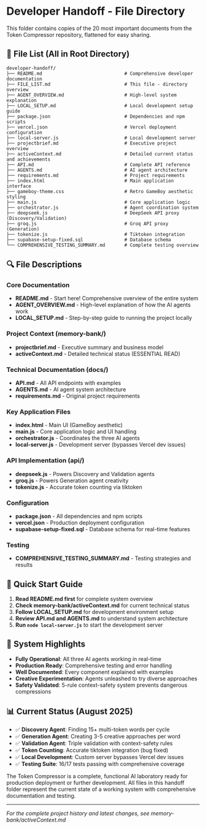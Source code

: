 # Developer Handoff - File Directory

This folder contains copies of the 20 most important documents from the Token Compressor repository, flattened for easy sharing.

## 📁 File List (All in Root Directory)

```
developer-handoff/
├── README.md                              # Comprehensive developer documentation
├── FILE_LIST.md                           # This file - directory overview
├── AGENT_OVERVIEW.md                      # High-level system explanation
├── LOCAL_SETUP.md                         # Local development setup guide
├── package.json                           # Dependencies and npm scripts
├── vercel.json                            # Vercel deployment configuration
├── local-server.js                        # Local development server
├── projectbrief.md                        # Executive project overview
├── activeContext.md                       # Detailed current status and achievements
├── API.md                                 # Complete API reference
├── AGENTS.md                              # AI agent architecture
├── requirements.md                        # Project requirements
├── index.html                             # Main application interface
├── gameboy-theme.css                      # Retro GameBoy aesthetic styling
├── main.js                                # Core application logic
├── orchestrator.js                        # Agent coordination system
├── deepseek.js                            # DeepSeek API proxy (Discovery/Validation)
├── groq.js                                # Groq API proxy (Generation)
├── tokenize.js                            # Tiktoken integration
├── supabase-setup-fixed.sql               # Database schema
└── COMPREHENSIVE_TESTING_SUMMARY.md       # Complete testing overview
```

## 🔍 File Descriptions

### Core Documentation
- **README.md** - Start here! Comprehensive overview of the entire system
- **AGENT_OVERVIEW.md** - High-level explanation of how the AI agents work
- **LOCAL_SETUP.md** - Step-by-step guide to running the project locally

### Project Context (memory-bank/)
- **projectbrief.md** - Executive summary and business model
- **activeContext.md** - Detailed technical status (ESSENTIAL READ)

### Technical Documentation (docs/)
- **API.md** - All API endpoints with examples
- **AGENTS.md** - AI agent system architecture
- **requirements.md** - Original project requirements

### Key Application Files
- **index.html** - Main UI (GameBoy aesthetic)
- **main.js** - Core application logic and UI handling
- **orchestrator.js** - Coordinates the three AI agents
- **local-server.js** - Development server (bypasses Vercel dev issues)

### API Implementation (api/)
- **deepseek.js** - Powers Discovery and Validation agents
- **groq.js** - Powers Generation agent creativity
- **tokenize.js** - Accurate token counting via tiktoken

### Configuration
- **package.json** - All dependencies and npm scripts
- **vercel.json** - Production deployment configuration
- **supabase-setup-fixed.sql** - Database schema for real-time features

### Testing
- **COMPREHENSIVE_TESTING_SUMMARY.md** - Testing strategies and results

## 🚀 Quick Start Guide

1. **Read README.md first** for complete system overview
2. **Check memory-bank/activeContext.md** for current technical status
3. **Follow LOCAL_SETUP.md** for development environment setup
4. **Review API.md and AGENTS.md** to understand system architecture
5. **Run `node local-server.js`** to start the development server

## 🎯 System Highlights

- **Fully Operational**: All three AI agents working in real-time
- **Production Ready**: Comprehensive testing and error handling
- **Well Documented**: Every component explained with examples
- **Creative Experimentation**: Agents unleashed to try diverse approaches
- **Safety Validated**: 5-rule context-safety system prevents dangerous compressions

## 📊 Current Status (August 2025)

- ✅ **Discovery Agent**: Finding 15+ multi-token words per cycle
- ✅ **Generation Agent**: Creating 3-5 creative approaches per word
- ✅ **Validation Agent**: Triple validation with context-safety rules
- ✅ **Token Counting**: Accurate tiktoken integration (bug fixed)
- ✅ **Local Development**: Custom server bypasses Vercel dev issues
- ✅ **Testing Suite**: 16/17 tests passing with comprehensive coverage

The Token Compressor is a complete, functional AI laboratory ready for production deployment or further development. All files in this handoff folder represent the current state of a working system with comprehensive documentation and testing.

---

*For the complete project history and latest changes, see memory-bank/activeContext.md*